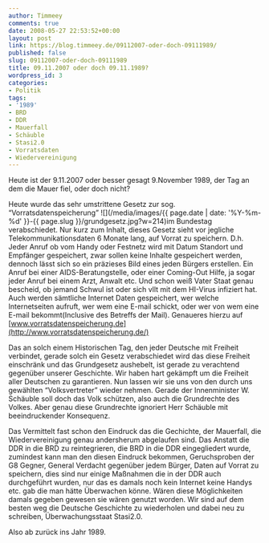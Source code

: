 ```yaml
---
author: Timmeey
comments: true
date: 2008-05-27 22:53:52+00:00
layout: post
link: https://blog.timmeey.de/09112007-oder-doch-09111989/
published: false
slug: 09112007-oder-doch-09111989
title: 09.11.2007 oder doch 09.11.1989?
wordpress_id: 3
categories:
- Politik
tags:
- '1989'
- BRD
- DDR
- Mauerfall
- Schäuble
- Stasi2.0
- Vorratsdaten
- Wiedervereinigung
---
```







Heute ist der 9.11.2007 oder besser gesagt 9.November 1989, der Tag an dem die Mauer fiel, oder doch nicht?

Heute wurde das sehr umstrittene Gesetz zur sog. “Vorratsdatenspeicherung” ![](/media/images/{{ page.date | date: '%Y-%m-%d' }}-{{ page.slug }}/grundgesetz.jpg?w=214)im Bundestag verabschiedet. Nur kurz zum Inhalt, dieses Gesetz sieht vor jegliche Telekommunikationsdaten 6 Monate lang, auf Vorrat zu speichern. D.h. Jeder Anruf ob vom Handy oder Festnetz wird mit Datum Standort und Empfänger gespeichert, zwar sollen keine Inhalte gespeichert werden, dennoch lässt sich so ein präzieses Bild eines jeden Bürgers erstellen. Ein Anruf bei einer AIDS-Beratungstelle, oder einer Coming-Out Hilfe, ja sogar jeder Anruf bei einem Arzt, Anwalt etc. Und schon weiß Vater Staat genau bescheid, ob jemand Schwul ist oder sich vllt mit dem HI-Virus infiziert hat. Auch werden sämtliche Internet Daten gespeichert, wer welche Internetseiten aufruft, wer wem eine E-mail schickt, oder wer von wem eine E-mail bekommt(Inclusive des Betreffs der Mail). Genaueres hierzu auf [www.vorratsdatenspeicherung.de](http://www.vorratsdatenspeicherung.de/)

<!-- more -->Das an solch einem Historischen Tag, den jeder Deutsche mit Freiheit verbindet, gerade solch ein Gesetz verabschiedet wird das diese Freiheit einschränk und das Grundgesetz aushebelt, ist gerade zu verachtend gegenüber unserer Geschichte. Wir haben hart gekämpft um die Freiheit aller Deutschen zu garantieren. Nun lassen wir sie uns von den durch uns gewählten “Volksvertreter” wieder nehmen. Gerade der Innenminister W. Schäuble soll doch das Volk schützen, also auch die Grundrechte des Volkes. Aber genau diese Grundrechte ignoriert Herr Schäuble mit beeindruckender Konsequenz.

Das Vermittelt fast schon den Eindruck das die Gechichte, der Mauerfall, die Wiedervereinigung genau andersherum abgelaufen sind. Das Anstatt die DDR in die BRD zu reintegrieren, die BRD in die DDR eingegliedert wurde, zumindest kann man den diesen Eindruck bekommen, Geruchsproben der G8 Gegner, General Verdacht gegenüber jedem Bürger, Daten auf Vorrat zu speichern, dies sind nur einige Maßnahmen die in der DDR auch durchgeführt wurden, nur das es damals noch kein Internet keine Handys etc. gab die man hätte Überwachen könne. Wären diese Möglichkeiten damals gegeben gewesen sie wären genutzt worden. Wir sind auf dem besten weg die Deutsche Geschichte zu wiederholen und dabei neu zu schreiben, Überwachungsstaat Stasi2.0.

Also ab zurück ins Jahr 1989.





